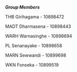 ___Group Members___

THB Girihagama - 10898472

MADT Dharmasena - 10898443

WARH Warnasinghe - 10898694

PL Senanayake - 10898658

MARN Sewwandi - 10899698

WKN Fonseka - 10899519

